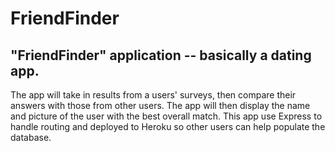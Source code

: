 # FriendFinder
## "FriendFinder" application -- basically a dating app.

The app will take in results from a users' surveys, then compare their answers with those from other users. The app will then display the name and picture of the user with the best overall match.   This app use Express to handle routing and deployed to Heroku so other users can help populate the database.
